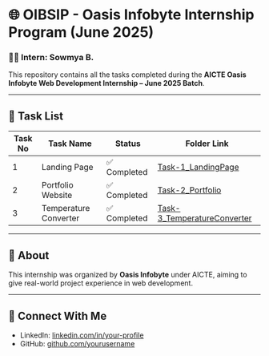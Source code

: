 # 🌐 OIBSIP - Oasis Infobyte Internship Program (June 2025)

### 👩‍💻 Intern: Sowmya B.

This repository contains all the tasks completed during the **AICTE Oasis Infobyte Web Development Internship – June 2025 Batch**.

---

## 📌 Task List

| Task No | Task Name              | Status       | Folder Link               |
|---------|------------------------|--------------|---------------------------|
| 1       | Landing Page           | ✅ Completed | [Task-1_LandingPage](./Task-1_LandingPage) |
| 2       | Portfolio Website      | ✅ Completed | [Task-2_Portfolio](./Task-2_Portfolio) |
| 3       | Temperature Converter  | ✅ Completed | [Task-3_TemperatureConverter](./Task-3_TemperatureConverter) |

---

## 🧾 About

This internship was organized by **Oasis Infobyte** under AICTE, aiming to give real-world project experience in web development.

---

## 📣 Connect With Me

- LinkedIn: [linkedin.com/in/your-profile](www.linkedin.com/in/sowmya1101)
- GitHub: [github.com/yourusername](https://github.com/Sowmya-116)
